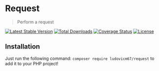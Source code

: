# Request

> Perform a request

[![Latest Stable Version](https://poser.pugx.org/ludovicm67/request/v/stable)](https://packagist.org/packages/ludovicm67/request)
[![Total Downloads](https://poser.pugx.org/ludovicm67/request/downloads)](https://packagist.org/packages/ludovicm67/request)
[![Coverage Status](https://coveralls.io/repos/github/ludovicm67/php-request/badge.svg?branch=master)](https://coveralls.io/github/ludovicm67/php-request?branch=master)
[![License](https://poser.pugx.org/ludovicm67/request/license)](https://packagist.org/packages/ludovicm67/request)

## Installation

Just run the following command: `composer require ludovicm67/request`
to add it to your PHP project!
